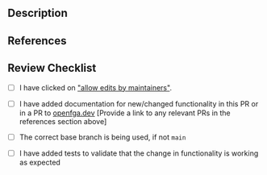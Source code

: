 <!-- Thanks for opening a PR! Here are some quick tips:
If this is your first time contributing, [read our Contributing Guidelines](https://github.com/openfga/.github/blob/main/CONTRIBUTING.md) to learn how to create an acceptable PR for this repo.
By submitting a PR to this repository, you agree to the terms within the [OpenFGA Code of Conduct](https://github.com/openfga/.github/blob/main/CODE_OF_CONDUCT.md)

If your PR is under active development, please submit it as a "draft". Once it's ready, open it up for review.
-->

<!-- Provide a brief summary of the changes -->

## Description
<!-- Provide a detailed description of the changes -->

## References
<!-- Provide a list of any applicable references here (GitHub Issue, [OpenFGA RFC](https://github.com/openfga/rfcs), other PRs, etc..) -->

## Review Checklist
- [ ] I have clicked on ["allow edits by maintainers"](https://docs.github.com/en/pull-requests/collaborating-with-pull-requests/working-with-forks/allowing-changes-to-a-pull-request-branch-created-from-a-fork).
- [ ] I have added documentation for new/changed functionality in this PR or in a PR to [openfga.dev](https://github.com/openfga/openfga.dev) [Provide a link to any relevant PRs in the references section above]
- [ ] The correct base branch is being used, if not `main`
- [ ] I have added tests to validate that the change in functionality is working as expected

